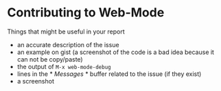 # Contributing to Web-Mode

Things that might be useful in your report 

* an accurate description of the issue
* an example on gist (a screenshot of the code is a bad idea because it can not be copy/paste)
* the output of ```M-x web-mode-debug```
* lines in the * *Messages* * buffer related to the issue (if they exist)
* a screenshot

